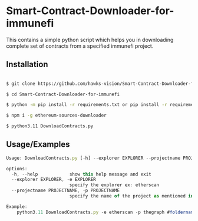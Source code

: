 # Smart-Contract-Downloader-for-immunefi
This contains a simple python script which helps you in downloading complete set of contracts from a specified immunefi project.




## Installation


```bash
  
$ git clone https://github.com/hawks-vision/Smart-Contract-Downloader-for-immunefi.git

$ cd Smart-Contract-Downloader-for-immunefi

$ python -m pip install -r requirements.txt or pip install -r requirements.txt

$ npm i -g ethereum-sources-downloader

$ python3.11 DownloadContracts.py
```
    
## Usage/Examples

```javascript
Usage: DownloadContracts.py [-h] --explorer EXPLORER --projectname PROJECTNAME

options:
  -h, --help            show this help message and exit
  --explorer EXPLORER, -e EXPLORER
                        specify the explorer ex: etherscan
  --projectname PROJECTNAME, -p PROJECTNAME
                        specify the name of the project as mentioned in immunefi ex: thegraph

Example:
    python3.11 DownloadContracts.py -e etherscan -p thegraph #foldername(optional)

```


